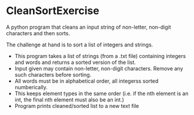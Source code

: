 # CleanSortExercise
A python program that cleans an input string of non-letter, non-digit characters and then sorts.

The challenge at hand is to sort a list of integers and strings.
* This program takes a list of strings (from a .txt file) containing integers and
words and returns a sorted version of the list.
* Input given may contain non-letter, non-digit characters. Remove any such characters
before sorting.
* All words must be in alphabetical order, all integerss sorted numberically.
* This keeps element types in the same order (i.e. if the nth element is an
int, the final nth element must also be an int.)
* Program prints cleaned/sorted list to a new text file
